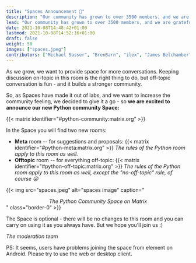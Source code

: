 ```yaml
---
title: "Spaces Announcement 🎉"
description: "Our community has grown to over 3500 members, and we are grateful for everyone who is bearing with us. Thanks Pythoneers!"
lead: "Our community has grown to over 3500 members, and we are grateful for everyone who is bearing with us. Thanks Pythoneers!"
date: 2021-10-08T14:48:42+01:00
lastmod: 2021-10-08T14:52:16+01:00
draft: false
weight: 50
images: ["spaces.jpeg"]
contributors: ["Michael Sasser", "BrenBarn", "ilex", "James Belchamber"]
---
```


As we grow, we want to provide space for more conversations. Keeping 
discussion on-topic in this room is the right thing to do, but off-topic 
conversation is fun - and it builds a stronger community.

So, as Spaces have made it out of labs, and we want to increase the community 
feeling, we decided to give it a go - so **we are excited to announce our new Python community Space:**

{{< matrix identifier="#python-community:matrix.org" >}}
 
In the Space you will find two new rooms:
- **Meta** room -- for suggestions and proposals: 
  {{< matrix identifier="#python-meta:matrix.org" >}}
  _The rules of the Python room apply to this room as well._
- **Offtopic** room -- for everything off-topic:
  {{< matrix identifier="#python-off-topic:matrix.org" >}}
  _The rules of the Python room apply to this room as well, except the 
  "no-off-topic" rule, of course 😜_

{{< img src="spaces.jpeg" alt="spaces image" caption="<center><em>The Python Community Space on Matrix</em></center>" class="border-0" >}}

The Space is optional - there will be no changes to this room and you can 
carry on using it as you always have. But we hope you'll join us :)

_The moderation team_

PS: It seems, users have problems joining the space from element on Android. Please try to use the web or desktop client.

